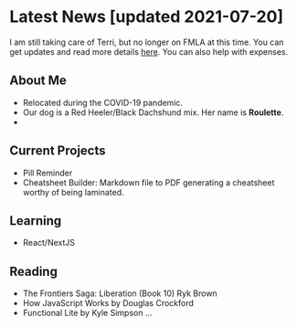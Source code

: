 # Latest News [updated 2021-07-20]

I am still taking care of Terri, but no longer on FMLA at this time. You can get updates and read more details [here](https://www.gofundme.com/f/fcpxn-terris-recovery-fund). You can also help with expenses.

## About Me

- Relocated during the COVID-19 pandemic.
- Our dog is a Red Heeler/Black Dachshund mix. Her name is **Roulette**.
- 

## Current Projects
- Pill Reminder
- Cheatsheet Builder: Markdown file to PDF generating a cheatsheet worthy of being laminated.  

## Learning
- React/NextJS

## Reading

- The Frontiers Saga: Liberation (Book 10) Ryk Brown
- How JavaScript Works by Douglas Crockford
- Functional Lite by Kyle Simpson
...

<!--
**bchirgwin/bchirgwin** is a ✨ _special_ ✨ repository because its `README.md` (this file) appears on your GitHub profile.

Here are some ideas to get you started:

- 🔭 I’m currently working on ...
- 🌱 I’m currently learning ...
- 👯 I’m looking to collaborate on ...
- 🤔 I’m looking for help with ...
- 💬 Ask me about ...
- 📫 How to reach me: ...
- 😄 Pronouns: ...
- ⚡ Fun fact: ...
-->
